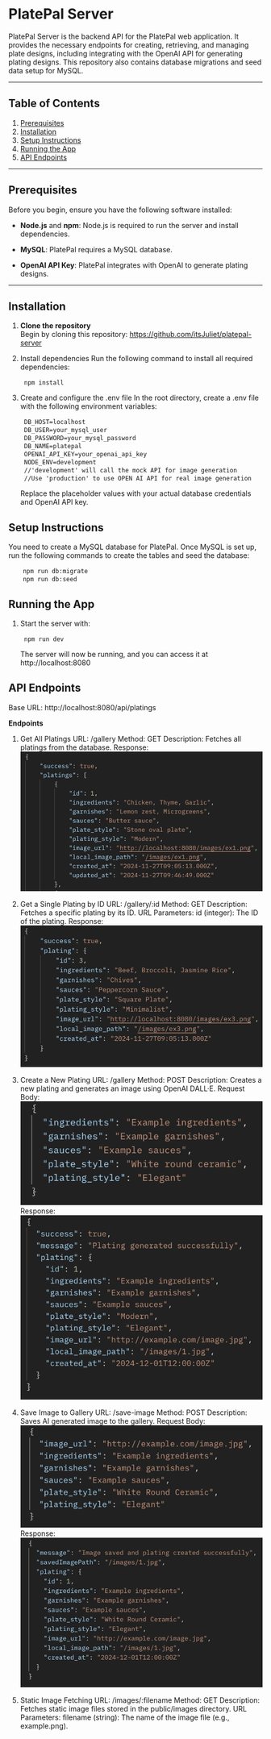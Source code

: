 # PlatePal Server

PlatePal Server is the backend API for the PlatePal web application. It provides the necessary endpoints for creating, retrieving, and managing plate designs, including integrating with the OpenAI API for generating plating designs. This repository also contains database migrations and seed data setup for MySQL.

---

## Table of Contents
1. [Prerequisites](#prerequisites)
2. [Installation](#installation)
3. [Setup Instructions](#setup-instructions)
4. [Running the App](#running-the-app)
5. [API Endpoints](#api-endpoints)

---

## Prerequisites

Before you begin, ensure you have the following software installed:

- **Node.js** and **npm**: Node.js is required to run the server and install dependencies. 
  
- **MySQL**: PlatePal requires a MySQL database. 

- **OpenAI API Key**: PlatePal integrates with OpenAI to generate plating designs. 

---

## Installation

1. **Clone the repository**  
   Begin by cloning this repository:
    https://github.com/itsJuliet/platepal-server

2. Install dependencies
Run the following command to install all required dependencies:

        npm install

3. Create and configure the .env file
In the root directory, create a .env file with the following environment variables:

        DB_HOST=localhost
        DB_USER=your_mysql_user
        DB_PASSWORD=your_mysql_password
        DB_NAME=platepal
        OPENAI_API_KEY=your_openai_api_key
        NODE_ENV=development  
        //'development' will call the mock API for image generation 
        //Use 'production' to use OPEN AI API for real image generation

    Replace the placeholder values with your actual database credentials and OpenAI API key.

## Setup Instructions

You need to create a MySQL database for PlatePal. Once MySQL is set up, run the following commands to create the tables and seed the database:

        npm run db:migrate   
        npm run db:seed     

## Running the App
1. Start the server with:

        npm run dev 

    The server will now be running, and you can access it at http://localhost:8080 

## API Endpoints

Base URL: http://localhost:8080/api/platings

**Endpoints**
1. Get All Platings
URL: /gallery
Method: GET
Description: Fetches all platings from the database.
Response:
![](public/GETGallery.png)


2. Get a Single Plating by ID
URL: /gallery/:id
Method: GET
Description: Fetches a specific plating by its ID.
URL Parameters:
id (integer): The ID of the plating.
Response:
![](public/GETGalleryId.png)

3. Create a New Plating
URL: /gallery
Method: POST
Description: Creates a new plating and generates an image using OpenAI DALL·E.
Request Body:
![](public/POSTGallery.png)
Response:
![](public/POSTGalleryRes.png)

4. Save Image to Gallery
URL: /save-image
Method: POST
Description: Saves AI generated image to the gallery.
Request Body:
![](public/POSTSave.png)
Response:
![](public/POSTSaveRes.png)

5. Static Image Fetching
URL: /images/:filename
Method: GET
Description: Fetches static image files stored in the public/images directory.
URL Parameters:
filename (string): The name of the image file (e.g., example.png).






